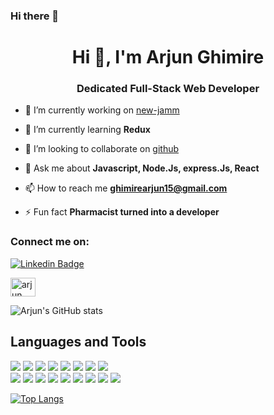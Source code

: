 ### Hi there 👋
<h1 align="center">Hi 👋, I'm Arjun Ghimire</h1>
<h3 align="center">Dedicated Full-Stack Web Developer</h3>

- 🔭 I’m currently working on [new-jamm](https://github.com/ghimirear/new-jamm)


- 🌱 I’m currently learning **Redux**

- 👯 I’m looking to collaborate on [github](https://github.com/ghimirear)


- 💬 Ask me about **Javascript, Node.Js, express.Js, React**

- 📫 How to reach me **ghimirearjun15@gmail.com**

- ⚡ Fun fact **Pharmacist turned into a developer**

<h3 align="left">Connect me on:</h3> 
<a href="https://www.linkedin.com/in/arjun-ghimire/" rel="nofollow"><img src="https://camo.githubusercontent.com/cd2eb3d1e5c58159b1315f53ba5817fae08d6ebe74ba2349b50982746fb5c535/68747470733a2f2f696d672e736869656c64732e696f2f62616467652f2d49736c656d2d3065373661383f7374796c653d666c6174266c6162656c436f6c6f723d306537366138266c6f676f3d6c696e6b6564696e266c6f676f436f6c6f723d7768697465" alt="Linkedin Badge" data-canonical-src="https://img.shields.io/badge/-Islem-0e76a8?style=flat&amp;labelColor=0e76a8&amp;logo=linkedin&amp;logoColor=white" style="max-width:100%;"></a>
<p align="left">
<a href="https://www.linkedin.com/in/arjun-ghimire/" target="blank"><img align="center" src="https://cdn.jsdelivr.net/npm/simple-icons@3.0.1/icons/linkedin.svg" alt="arjun ghimire" height="30" width="40" hex="#0e76a8" /></a>


</p>  
    
<p>

    

![Arjun's GitHub stats](https://github-readme-stats.vercel.app/api?username=ghimirear&show_icons=true&theme=tokyonight)

 </p>
 <h2> Languages and Tools</h2>
 <p>
<a target="_blank" rel="noopener noreferrer" href="https://camo.githubusercontent.com/5d3b0191832237fcbfc6d4497524e8bb547c6bfc9eafb738d5205c629d202067/68747470733a2f2f696d672e736869656c64732e696f2f62616467652f68746d6c352532302d2532334533344632362e7376673f267374796c653d666f722d7468652d6261646765266c6f676f3d68746d6c35266c6f676f436f6c6f723d7768697465"><img src="https://camo.githubusercontent.com/5d3b0191832237fcbfc6d4497524e8bb547c6bfc9eafb738d5205c629d202067/68747470733a2f2f696d672e736869656c64732e696f2f62616467652f68746d6c352532302d2532334533344632362e7376673f267374796c653d666f722d7468652d6261646765266c6f676f3d68746d6c35266c6f676f436f6c6f723d7768697465" data-canonical-src="https://img.shields.io/badge/html5%20-%23E34F26.svg?&amp;style=for-the-badge&amp;logo=html5&amp;logoColor=white" style="max-width:100%;"></a>
<a target="_blank" rel="noopener noreferrer" href="https://camo.githubusercontent.com/5ed492db9c79ad5990eda7dc80923377f0e7096b18a4d1e9b86c8987dc0e5aa5/68747470733a2f2f696d672e736869656c64732e696f2f62616467652f637373332532302d2532333135373242362e7376673f267374796c653d666f722d7468652d6261646765266c6f676f3d63737333266c6f676f436f6c6f723d7768697465"><img src="https://camo.githubusercontent.com/5ed492db9c79ad5990eda7dc80923377f0e7096b18a4d1e9b86c8987dc0e5aa5/68747470733a2f2f696d672e736869656c64732e696f2f62616467652f637373332532302d2532333135373242362e7376673f267374796c653d666f722d7468652d6261646765266c6f676f3d63737333266c6f676f436f6c6f723d7768697465" data-canonical-src="https://img.shields.io/badge/css3%20-%231572B6.svg?&amp;style=for-the-badge&amp;logo=css3&amp;logoColor=white" style="max-width:100%;"></a>
<a target="_blank" rel="noopener noreferrer" href="https://camo.githubusercontent.com/c567bc8fea35a350406f3ad80e2ec6dd76dea5f756187908f35322bbbc8bc77c/68747470733a2f2f696d672e736869656c64732e696f2f62616467652f626f6f7473747261702532302d2532333536334437432e7376673f267374796c653d666f722d7468652d6261646765266c6f676f3d626f6f747374726170266c6f676f436f6c6f723d7768697465"><img src="https://camo.githubusercontent.com/c567bc8fea35a350406f3ad80e2ec6dd76dea5f756187908f35322bbbc8bc77c/68747470733a2f2f696d672e736869656c64732e696f2f62616467652f626f6f7473747261702532302d2532333536334437432e7376673f267374796c653d666f722d7468652d6261646765266c6f676f3d626f6f747374726170266c6f676f436f6c6f723d7768697465" data-canonical-src="https://img.shields.io/badge/bootstrap%20-%23563D7C.svg?&amp;style=for-the-badge&amp;logo=bootstrap&amp;logoColor=white" style="max-width:100%;"></a>
<a target="_blank" rel="noopener noreferrer" href="https://camo.githubusercontent.com/6ca3e7852a9714f8de234eebafeecfa339c35266f2ded409c1939f56262d090e/68747470733a2f2f696d672e736869656c64732e696f2f62616467652f6a6176617363726970742532302d253861366433622e7376673f267374796c653d666f722d7468652d6261646765266c6f676f3d6a617661736372697074266c6f676f436f6c6f723d253233463744463145"><img src="https://camo.githubusercontent.com/6ca3e7852a9714f8de234eebafeecfa339c35266f2ded409c1939f56262d090e/68747470733a2f2f696d672e736869656c64732e696f2f62616467652f6a6176617363726970742532302d253861366433622e7376673f267374796c653d666f722d7468652d6261646765266c6f676f3d6a617661736372697074266c6f676f436f6c6f723d253233463744463145" data-canonical-src="https://img.shields.io/badge/javascript%20-%8a6d3b.svg?&amp;style=for-the-badge&amp;logo=javascript&amp;logoColor=%23F7DF1E" style="max-width:100%;"></a>
<a target="_blank" rel="noopener noreferrer" href="https://camo.githubusercontent.com/a99559238f1625ac0b852146cf6f301ceeda29d3b798cb4b997c6099fa01e49c/68747470733a2f2f696d672e736869656c64732e696f2f62616467652f6a71756572792532302d2532333037363941442e7376673f267374796c653d666f722d7468652d6261646765266c6f676f3d6a7175657279266c6f676f436f6c6f723d7768697465"><img src="https://camo.githubusercontent.com/a99559238f1625ac0b852146cf6f301ceeda29d3b798cb4b997c6099fa01e49c/68747470733a2f2f696d672e736869656c64732e696f2f62616467652f6a71756572792532302d2532333037363941442e7376673f267374796c653d666f722d7468652d6261646765266c6f676f3d6a7175657279266c6f676f436f6c6f723d7768697465" data-canonical-src="https://img.shields.io/badge/jquery%20-%230769AD.svg?&amp;style=for-the-badge&amp;logo=jquery&amp;logoColor=white" style="max-width:100%;"></a>
<a target="_blank" rel="noopener noreferrer" href="https://camo.githubusercontent.com/cc96d7d28a6ca21ddbb1f2521d751d375230ed840271e6a4c8694cf87cc60c14/68747470733a2f2f696d672e736869656c64732e696f2f62616467652f6e6f64652e6a732532302d2532333433383533442e7376673f267374796c653d666f722d7468652d6261646765266c6f676f3d6e6f64652e6a73266c6f676f436f6c6f723d7768697465"><img src="https://camo.githubusercontent.com/cc96d7d28a6ca21ddbb1f2521d751d375230ed840271e6a4c8694cf87cc60c14/68747470733a2f2f696d672e736869656c64732e696f2f62616467652f6e6f64652e6a732532302d2532333433383533442e7376673f267374796c653d666f722d7468652d6261646765266c6f676f3d6e6f64652e6a73266c6f676f436f6c6f723d7768697465" data-canonical-src="https://img.shields.io/badge/node.js%20-%2343853D.svg?&amp;style=for-the-badge&amp;logo=node.js&amp;logoColor=white" style="max-width:100%;"></a>
<a target="_blank" rel="noopener noreferrer" href="https://camo.githubusercontent.com/8cc1212f3090b6ed41e408be1a8c6ecd7c1794435379bea0ad9e08dfc9d9db27/68747470733a2f2f696d672e736869656c64732e696f2f62616467652f6d7973716c2d2532333135373242362e7376673f267374796c653d666f722d7468652d6261646765266c6f676f3d6d7973716c266c6f676f436f6c6f723d7768697465"><img src="https://camo.githubusercontent.com/8cc1212f3090b6ed41e408be1a8c6ecd7c1794435379bea0ad9e08dfc9d9db27/68747470733a2f2f696d672e736869656c64732e696f2f62616467652f6d7973716c2d2532333135373242362e7376673f267374796c653d666f722d7468652d6261646765266c6f676f3d6d7973716c266c6f676f436f6c6f723d7768697465" data-canonical-src="https://img.shields.io/badge/mysql-%231572B6.svg?&amp;style=for-the-badge&amp;logo=mysql&amp;logoColor=white" style="max-width:100%;"></a>
<a target="_blank" rel="noopener noreferrer" href="https://camo.githubusercontent.com/b38bbb1cba49a754ade66ca1ca45541ed07ab31a3b01166157f513b44fb35f70/68747470733a2f2f696d672e736869656c64732e696f2f62616467652f4d6f6e676f44422d2532333465613934622e7376673f267374796c653d666f722d7468652d6261646765266c6f676f3d6d6f6e676f6462266c6f676f436f6c6f723d7768697465"><img src="https://camo.githubusercontent.com/b38bbb1cba49a754ade66ca1ca45541ed07ab31a3b01166157f513b44fb35f70/68747470733a2f2f696d672e736869656c64732e696f2f62616467652f4d6f6e676f44422d2532333465613934622e7376673f267374796c653d666f722d7468652d6261646765266c6f676f3d6d6f6e676f6462266c6f676f436f6c6f723d7768697465" data-canonical-src="https://img.shields.io/badge/MongoDB-%234ea94b.svg?&amp;style=for-the-badge&amp;logo=mongodb&amp;logoColor=white" style="max-width:100%;"></a><br>
<a target="_blank" rel="noopener noreferrer" href="https://camo.githubusercontent.com/febb239c674ea5929d40cbe0f3732b08be08fc54f288ad6985334a7746209619/68747470733a2f2f696d672e736869656c64732e696f2f62616467652f6d61726b646f776e2d2532333030303030302e7376673f267374796c653d666f722d7468652d6261646765266c6f676f3d6d61726b646f776e266c6f676f436f6c6f723d7768697465"><img src="https://camo.githubusercontent.com/febb239c674ea5929d40cbe0f3732b08be08fc54f288ad6985334a7746209619/68747470733a2f2f696d672e736869656c64732e696f2f62616467652f6d61726b646f776e2d2532333030303030302e7376673f267374796c653d666f722d7468652d6261646765266c6f676f3d6d61726b646f776e266c6f676f436f6c6f723d7768697465" data-canonical-src="https://img.shields.io/badge/markdown-%23000000.svg?&amp;style=for-the-badge&amp;logo=markdown&amp;logoColor=white" style="max-width:100%;"></a>
<a target="_blank" rel="noopener noreferrer" href="https://camo.githubusercontent.com/87d8d88ac087f77c5b56509373a2dd49e5439722d7ad59c3f39a577907053152/68747470733a2f2f696d672e736869656c64732e696f2f62616467652f657870726573732e6a732532302d2532333430346435392e7376673f267374796c653d666f722d7468652d6261646765"><img src="https://camo.githubusercontent.com/87d8d88ac087f77c5b56509373a2dd49e5439722d7ad59c3f39a577907053152/68747470733a2f2f696d672e736869656c64732e696f2f62616467652f657870726573732e6a732532302d2532333430346435392e7376673f267374796c653d666f722d7468652d6261646765" data-canonical-src="https://img.shields.io/badge/express.js%20-%23404d59.svg?&amp;style=for-the-badge" style="max-width:100%;"></a>
<a target="_blank" rel="noopener noreferrer" href="https://camo.githubusercontent.com/4e4a3b5c3e9c00501ec866e2f2466c5a6032f838aca5f2cf3b14450e39e8a2f0/68747470733a2f2f696d672e736869656c64732e696f2f62616467652f72656163742532302d2532333230323332612e7376673f267374796c653d666f722d7468652d6261646765266c6f676f3d7265616374266c6f676f436f6c6f723d253233363144414642"><img src="https://camo.githubusercontent.com/4e4a3b5c3e9c00501ec866e2f2466c5a6032f838aca5f2cf3b14450e39e8a2f0/68747470733a2f2f696d672e736869656c64732e696f2f62616467652f72656163742532302d2532333230323332612e7376673f267374796c653d666f722d7468652d6261646765266c6f676f3d7265616374266c6f676f436f6c6f723d253233363144414642" data-canonical-src="https://img.shields.io/badge/react%20-%2320232a.svg?&amp;style=for-the-badge&amp;logo=react&amp;logoColor=%2361DAFB" style="max-width:100%;"></a>
<a target="_blank" rel="noopener noreferrer" href="https://camo.githubusercontent.com/b50430ae8cda8fd50214cd750e848ca99ca525117791dd7b5d666698b2a7b957/68747470733a2f2f696d672e736869656c64732e696f2f62616467652f52656475782532302d25323364666639382e7376673f267374796c653d666f722d7468652d6261646765266c6f676f3d7265647578266c6f676f436f6c6f723d7768697465"><img src="https://camo.githubusercontent.com/b50430ae8cda8fd50214cd750e848ca99ca525117791dd7b5d666698b2a7b957/68747470733a2f2f696d672e736869656c64732e696f2f62616467652f52656475782532302d25323364666639382e7376673f267374796c653d666f722d7468652d6261646765266c6f676f3d7265647578266c6f676f436f6c6f723d7768697465" data-canonical-src="https://img.shields.io/badge/Redux%20-%23dff98.svg?&amp;style=for-the-badge&amp;logo=redux&amp;logoColor=white" style="max-width:100%;"></a>
<a target="_blank" rel="noopener noreferrer" href="https://camo.githubusercontent.com/22d1116e541b7b380161ed7c77ceb24e5e88a71acbec6d9dae7a5624b23a46fd/68747470733a2f2f696d672e736869656c64732e696f2f62616467652f6769742532302d2532334630353033332e7376673f267374796c653d666f722d7468652d6261646765266c6f676f3d676974266c6f676f436f6c6f723d7768697465"><img src="https://camo.githubusercontent.com/22d1116e541b7b380161ed7c77ceb24e5e88a71acbec6d9dae7a5624b23a46fd/68747470733a2f2f696d672e736869656c64732e696f2f62616467652f6769742532302d2532334630353033332e7376673f267374796c653d666f722d7468652d6261646765266c6f676f3d676974266c6f676f436f6c6f723d7768697465" data-canonical-src="https://img.shields.io/badge/git%20-%23F05033.svg?&amp;style=for-the-badge&amp;logo=git&amp;logoColor=white" style="max-width:100%;"></a>
<a target="_blank" rel="noopener noreferrer" href="https://camo.githubusercontent.com/6aea43d076c7bf00489f1b347caa33fe5c4d84a8af2983804f8702632f2669ec/68747470733a2f2f696d672e736869656c64732e696f2f62616467652f6769746875622532302d2532333132313031312e7376673f267374796c653d666f722d7468652d6261646765266c6f676f3d676974687562266c6f676f436f6c6f723d7768697465"><img src="https://camo.githubusercontent.com/6aea43d076c7bf00489f1b347caa33fe5c4d84a8af2983804f8702632f2669ec/68747470733a2f2f696d672e736869656c64732e696f2f62616467652f6769746875622532302d2532333132313031312e7376673f267374796c653d666f722d7468652d6261646765266c6f676f3d676974687562266c6f676f436f6c6f723d7768697465" data-canonical-src="https://img.shields.io/badge/github%20-%23121011.svg?&amp;style=for-the-badge&amp;logo=github&amp;logoColor=white" style="max-width:100%;"></a>
<a target="_blank" rel="noopener noreferrer" href="https://camo.githubusercontent.com/865b9493c6eccbcaedacf295b96adb9acd97e7088bdc982d8d225f3581bb4582/68747470733a2f2f696d672e736869656c64732e696f2f62616467652f6865726f6b752532302d2532333433303039382e7376673f267374796c653d666f722d7468652d6261646765266c6f676f3d6865726f6b75266c6f676f436f6c6f723d7768697465"><img src="https://camo.githubusercontent.com/865b9493c6eccbcaedacf295b96adb9acd97e7088bdc982d8d225f3581bb4582/68747470733a2f2f696d672e736869656c64732e696f2f62616467652f6865726f6b752532302d2532333433303039382e7376673f267374796c653d666f722d7468652d6261646765266c6f676f3d6865726f6b75266c6f676f436f6c6f723d7768697465" data-canonical-src="https://img.shields.io/badge/heroku%20-%23430098.svg?&amp;style=for-the-badge&amp;logo=heroku&amp;logoColor=white" style="max-width:100%;"></a>
<a target="_blank" rel="noopener noreferrer" href="https://camo.githubusercontent.com/33f52d38dd426bb753ae8b4de541b799f247058e7372d33c4a589d5fc7cca1d4/68747470733a2f2f696d672e736869656c64732e696f2f62616467652f68616e646c65626172732532302d2532333032353639422e7376673f267374796c653d666f722d7468652d6261646765266c6f676f3d68616e646c65626172266c6f676f436f6c6f723d7768697465"><img src="https://camo.githubusercontent.com/33f52d38dd426bb753ae8b4de541b799f247058e7372d33c4a589d5fc7cca1d4/68747470733a2f2f696d672e736869656c64732e696f2f62616467652f68616e646c65626172732532302d2532333032353639422e7376673f267374796c653d666f722d7468652d6261646765266c6f676f3d68616e646c65626172266c6f676f436f6c6f723d7768697465" data-canonical-src="https://img.shields.io/badge/handlebars%20-%2302569B.svg?&amp;style=for-the-badge&amp;logo=handlebar&amp;logoColor=white" style="max-width:100%;"></a>
<a target="_blank" rel="noopener noreferrer" href="https://camo.githubusercontent.com/5f7f0c371e212774e1f19cb2c88032eff76633e66b2856566e4d8f6c903cc2f0/68747470733a2f2f696d672e736869656c64732e696f2f62616467652f7765627061636b2532302d2532333844443646392e7376673f267374796c653d666f722d7468652d6261646765266c6f676f3d7765627061636b266c6f676f436f6c6f723d626c61636b"><img src="https://camo.githubusercontent.com/5f7f0c371e212774e1f19cb2c88032eff76633e66b2856566e4d8f6c903cc2f0/68747470733a2f2f696d672e736869656c64732e696f2f62616467652f7765627061636b2532302d2532333844443646392e7376673f267374796c653d666f722d7468652d6261646765266c6f676f3d7765627061636b266c6f676f436f6c6f723d626c61636b" data-canonical-src="https://img.shields.io/badge/webpack%20-%238DD6F9.svg?&amp;style=for-the-badge&amp;logo=webpack&amp;logoColor=black" style="max-width:100%;"></a></p>


[![Top Langs](https://github-readme-stats.vercel.app/api/top-langs/?username=ghimirear&layout=compact)](https://github.com/ghimirear/github-readme-stats)
